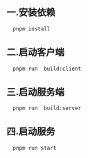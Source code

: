 ## 一.安装依赖

```bash
  pnpm install
```

## 二.启动客户端

```bash
  pnpm run  build:client
```

## 三.启动服务端

```bash
  pnpm run  build:server
```


## 四.启动服务

```bash
  pnpm run start
```


